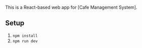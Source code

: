 This is a React-based web app for [Cafe Management System].

## Setup

1. `npm install`
2. `npm run dev`
